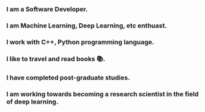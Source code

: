### I am a Software Developer.
### I am Machine Learning, Deep Learning, etc enthuast.
### I work with C++, Python programming language.
### I like to travel and read books :books:.
### I have completed post-graduate studies.
### I am working towards becoming a research scientist in the field of deep learning.

<!--
**phileinSophos/phileinSophos** is a ✨ _special_ ✨ repository because its `README.md` (this file) appears on your GitHub profile.

Here are some ideas to get you started:

- 🔭 I’m currently working on ...
- 🌱 I’m currently learning ...
- 👯 I’m looking to collaborate on ...
- 🤔 I’m looking for help with ...
- 💬 Ask me about ...
- 📫 How to reach me: ...
- 😄 Pronouns: ...
- ⚡ Fun fact: ...
-->

